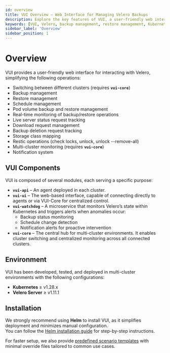 ```yaml
---
id: overview
title: VUI Overview – Web Interface for Managing Velero Backups
description: Explore the key features of VUI, a user-friendly web interface for Velero. Manage backups, restores, schedules, clusters, notifications, and monitor operations in real time.
keywords: [VUI, Velero, backup management, restore management, Kubernetes, web interface, multi-cluster, VUI features, Velero UI]
sidebar_label: 'Overview'
sidebar_position: 1
---
```


# Overview

VUI provides a user-friendly web interface for interacting with Velero, simplifying the following operations:

- Switching between different clusters (requires **`vui-core`**)
- Backup management
- Restore management
- Schedule management
- Pod volume backup and restore management
- Real-time monitoring of backup/restore operations
- Live server status request tracking
- Download request management
- Backup deletion request tracking
- Storage class mapping
- Restic operations (check locks, unlock, unlock --remove-all)
- Multi-cluster monitoring (requires **`vui-core`**)
- Notification system

## VUI Components

VUI is composed of several modules, each serving a specific purpose:

- **`vui-api`** – An agent deployed in each cluster.
- **`vui-ui`** – The web-based interface, capable of connecting directly to agents or via VUI-Core for centralized control.
- **`vui-watchdog`** – A microservice that monitors Velero’s state within Kubernetes and triggers alerts when anomalies occur:
  - Backup status monitoring
  - Schedule change detection
  - Notification alerts for proactive intervention
- **`vui-core`** – The central hub for multi-cluster environments. It enables cluster switching and centralized monitoring across all connected clusters.

## Environment

VUI has been developed, tested, and deployed in multi-cluster environments with the following configurations:

- **Kubernetes** ≥ v1.28.x  
- **Velero Server** ≥ v1.11.1

## Installation

We strongly recommend using **Helm** to install VUI, as it simplifies deployment and minimizes manual configuration.  
You can follow the [Helm installation guide](/docs/getting-started/installation/helm-installation) for step-by-step instructions.

For faster setup, we also provide [predefined scenario templates](/docs/getting-started/installation/scenarios/installation-scenarios) with minimal override files tailored to common use cases.